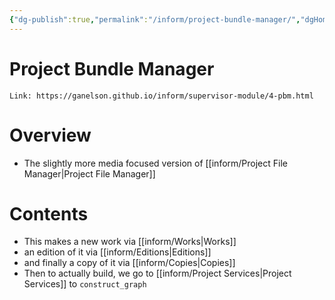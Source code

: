 ```yaml
---
{"dg-publish":true,"permalink":"/inform/project-bundle-manager/","dgHomeLink":true,"dgPassFrontmatter":false}
---
```


# Project Bundle Manager
```ad-info
Link: https://ganelson.github.io/inform/supervisor-module/4-pbm.html
```
# Overview
- The slightly more media focused version of [[inform/Project File Manager|Project File Manager]]
# Contents
- This makes a new work via [[inform/Works|Works]] 
- an edition of it via [[inform/Editions|Editions]] 
- and finally a copy of it via [[inform/Copies|Copies]]
- Then to actually build, we go to [[inform/Project Services|Project Services]] to `construct_graph`